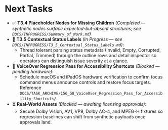 # Next Tasks

- ✅ **T3.4 Placeholder Nodes for Missing Children** _(Completed — synthetic nodes surface expected-but-absent structures; see `DOCS/INPROGRESS/Summary_of_Work.md`)_
- 🚀 **T3.5 Contextual Status Labels** _(In Progress — see `DOCS/INPROGRESS/T3_5_Contextual_Status_Labels.md`)_:
  - Thread tolerant parsing status metadata (Invalid, Empty, Corrupted, Partial, Trimmed) through the outline rows and detail inspector so operators can distinguish issue severity at a glance.
- 🚧 **VoiceOver Regression Pass for Accessibility Shortcuts** _(Blocked — pending hardware)_:
  - Schedule macOS and iPadOS hardware verification to confirm focus command menus announce controls and restore focus targets. Reference `DOCS/TASK_ARCHIVE/156_G8_VoiceOver_Regression_Pass_for_Accessibility_Shortcuts/`.
- ⏳ **Real-World Assets** _(Blocked — awaiting licensing approvals)_:
  - Secure Dolby Vision, AV1, VP9, Dolby AC-4, and MPEG-H fixtures so regression baselines can shift from synthetic payloads once approvals land.
